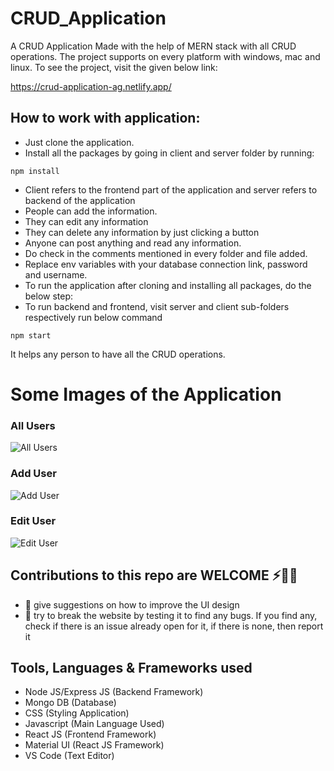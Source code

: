 # CRUD_Application
A CRUD Application Made with the help of MERN stack with all CRUD operations. The project supports on every platform with windows, mac and linux. To see the project, visit the given below link:

https://crud-application-ag.netlify.app/

## How to work with application:
* Just clone the application.
* Install all the packages by going in client and server folder by running:
``` 
npm install 
```
* Client refers to the frontend part of the application and server refers to backend of the application
* People can add the information.
* They can edit any information
* They can delete any information by just clicking a button
* Anyone can post anything and read any information.
* Do check in the comments mentioned in every folder and file added.
* Replace env variables with your database connection link, password and username.
* To run the application after cloning and installing all packages, do the below step:
* To run backend and frontend, visit server and client sub-folders respectively run below command
```
npm start
```

It helps any person to have all the CRUD operations.

# Some Images of the Application

### All Users
![All Users](https://i.ibb.co/yQsQp4p/ss1.png)


### Add User
![Add User](https://i.ibb.co/QbZXjd8/ss2.png)


### Edit User
![Edit User](https://i.ibb.co/xhhPQxj/ss3.png)


## Contributions to this repo are WELCOME ⚡️🙌🏻
- :art: give suggestions on how to improve the UI design
- :hammer: try to break the website by testing it to find any bugs. If you find any, check if there is an issue already open for it, if there is none, then report it

## Tools, Languages & Frameworks used
* Node JS/Express JS (Backend Framework)
* Mongo DB (Database)
* CSS (Styling Application)
* Javascript (Main Language Used)
* React JS (Frontend Framework)
* Material UI (React JS Framework)
* VS Code (Text Editor)


